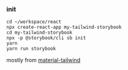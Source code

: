 ### init
```
cd ~/workspace/react
npx create-react-app my-tailwind-storybook
cd my-tailwind-storybook
npx -p @storybook/cli sb init
yarn
yarn run storybook

```

mostly from [material-tailwind](https://www.material-tailwind.com/docs/react/installation)
